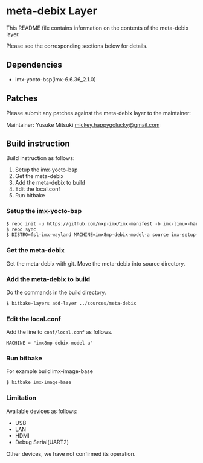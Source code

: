 # meta-debix Layer

This README file contains information on the contents of the meta-debix layer.

Please see the corresponding sections below for details.

## Dependencies

  * imx-yocto-bsp(imx-6.6.36_2.1.0)

## Patches

Please submit any patches against the meta-debix layer to the maintainer:

Maintainer: Yusuke Mitsuki <mickey.happygolucky@gmail.com>


## Build instruction

Build instruction as follows:

1. Setup the imx-yocto-bsp
2. Get the meta-debix
3. Add the meta-debix to build
4. Edit the local.conf
5. Run bitbake

### Setup the imx-yocto-bsp

```txt
$ repo init -u https://github.com/nxp-imx/imx-manifest -b imx-linux-hardknott -m imx-6.6.36_2.1.0
$ repo sync
$ DISTRO=fsl-imx-wayland MACHINE=imx8mp-debix-model-a source imx-setup-release.sh -b build
```

### Get the meta-debix

Get the meta-debix with git.
Move the meta-debix into source directory.

### Add the meta-debix to build

Do the commands in the build directory.

```txt
$ bitbake-layers add-layer ../sources/meta-debix
```

### Edit the local.conf

Add the line to `conf/local.conf` as follows.

```
MACHINE = "imx8mp-debix-model-a"
```

###  Run bitbake

For example build imx-image-base

```txt
$ bitbake imx-image-base
```

### Limitation

Available devices as follows:

* USB
* LAN
* HDMI
* Debug Serial(UART2)

Other devices, we have not confirmed its operation.

